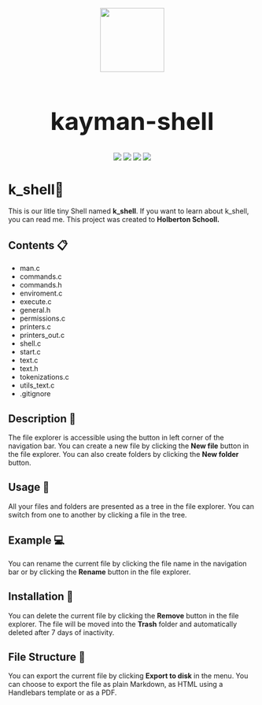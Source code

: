 <p align="center">
 <img src= "https://emojipedia-us.s3.dualstack.us-west-1.amazonaws.com/thumbs/160/microsoft/106/crocodile_1f40a.png" height="130">
 </p>
<h1 align = center style = "font-size:50px;">kayman-shell</h1>
<p align="center"> 
<img src = "https://img.shields.io/badge/Mandatory-100%25-blue" />
<img src="https://img.shields.io/badge/Advanced-100%25-green" />
<img src="https://img.shields.io/badge/Wicky__page-html%3A%2F%2F-orange" />    
<img src="https://img.shields.io/badge/Cohort-11-red" />
</p>

##

# k_shell:crocodile:
This is our litle tiny Shell named **k_shell**. If you want to learn about k_shell, you can read me. This project was created to **Holberton Schooll.**


## Contents :clipboard:

 - man.c
 - commands.c
 - commands.h
 - enviroment.c
 - execute.c
 - general.h
 - permissions.c
 - printers.c
 - printers_out.c
 - shell.c
 - start.c
 - text.c
 - text.h
 - tokenizations.c
 - utils_text.c
 - .gitignore

## Description :triangular_ruler:

The file explorer is accessible using the button in left corner of the navigation bar. You can create a new file by clicking the **New file** button in the file explorer. You can also create folders by clicking the **New folder** button.

## Usage :hammer:

All your files and folders are presented as a tree in the file explorer. You can switch from one to another by clicking a file in the tree.

## Example :computer:

You can rename the current file by clicking the file name in the navigation bar or by clicking the **Rename** button in the file explorer.

## Installation :floppy_disk:

You can delete the current file by clicking the **Remove** button in the file explorer. The file will be moved into the **Trash** folder and automatically deleted after 7 days of inactivity.

## File Structure :file_folder:

You can export the current file by clicking **Export to disk** in the menu. You can choose to export the file as plain Markdown, as HTML using a Handlebars template or as a PDF.

